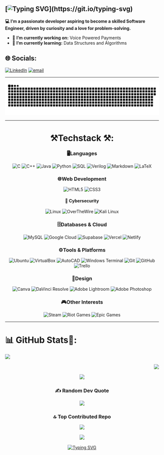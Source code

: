 ## [![Typing SVG](https://readme-typing-svg.demolab.com?font=Fira+Code&size=30&pause=1000&width=435&lines=Hi+There+%F0%9F%91%8B;I'm+Hiten!)](https://git.io/typing-svg)

**💻 I’m a passionate developer aspiring to become a skilled Software Engineer, driven by curiosity and a love for problem-solving.**
- 🔭 **I’m currently working on:** Voice Powered Payments
- 🌱 **I’m currently learning:** Data Structures and Algorithms


  
## 🌐 Socials:
[![LinkedIn](https://img.shields.io/badge/LinkedIn-%230077B5.svg?logo=linkedin&logoColor=white)](https://linkedin.com/in/https://www.linkedin.com/in/hiten-raj-singh-451998283/) [![email](https://img.shields.io/badge/Email-D14836?logo=gmail&logoColor=white)](mailto:hitencse75@gmail.com)

---
<!-- Snake Game Repo View -->
![snake gif](https://github.com/IHRSI/IHRSI/blob/output/github-snake-dark.svg)

---

<div align="center">

# ⚒️Techstack ⚒️:

### 🖥️Languages
![C](https://img.shields.io/badge/-C-00599C?style=for-the-badge&logo=c&logoColor=white)
![C++](https://img.shields.io/badge/-C++-00599C?style=for-the-badge&logo=c%2B%2B&logoColor=white)
![Java](https://img.shields.io/badge/-Java-ED8B00?style=for-the-badge&logo=openjdk&logoColor=white)
![Python](https://img.shields.io/badge/-Python-3776AB?style=for-the-badge&logo=python&logoColor=white)
![SQL](https://img.shields.io/badge/sql-%230066CC.svg?style=for-the-badge&logo=sqlite&logoColor=white) 
![Verilog](https://img.shields.io/badge/verilog-%23000000.svg?style=for-the-badge&logoColor=white)
![Markdown](https://img.shields.io/badge/-Markdown-000000?style=for-the-badge&logo=markdown&logoColor=white)
![LaTeX](https://img.shields.io/badge/-LaTeX-008080?style=for-the-badge&logo=latex&logoColor=white)
<!--![PowerShell](https://img.shields.io/badge/-PowerShell-5391FE?style=for-the-badge&logo=powershell&logoColor=white)-->

### 🌐Web Development
![HTML5](https://img.shields.io/badge/-HTML5-E34F26?style=for-the-badge&logo=html5&logoColor=white)
![CSS3](https://img.shields.io/badge/-CSS3-1572B6?style=for-the-badge&logo=css3&logoColor=white)

#### 🔐 Cybersecurity
![Linux](https://img.shields.io/badge/linux-%23FCC624.svg?style=for-the-badge&logo=linux&logoColor=black)
![OverTheWire](https://img.shields.io/badge/OverTheWire-6f42c1?style=for-the-badge&logo=hackthebox&logoColor=white)
![Kali Linux](https://img.shields.io/badge/Kali%20Linux-557C94?style=for-the-badge&logo=kalilinux&logoColor=white)
<!--![Shell Scripting](https://img.shields.io/badge/shell%20scripting-%23121011.svg?style=for-the-badge&logo=gnu-bash&logoColor=white)-->

### 🗄️Databases & Cloud
![MySQL](https://img.shields.io/badge/-MySQL-4479A1?style=for-the-badge&logo=mysql&logoColor=white)
![Google Cloud](https://img.shields.io/badge/-Google%20Cloud-4285F4?style=for-the-badge&logo=google-cloud&logoColor=white)
![Supabase](https://img.shields.io/badge/-Supabase-3ECF8E?style=for-the-badge&logo=supabase&logoColor=white)
![Vercel](https://img.shields.io/badge/-Vercel-000000?style=for-the-badge&logo=vercel&logoColor=white)
![Netlify](https://img.shields.io/badge/-Netlify-00C7B7?style=for-the-badge&logo=netlify&logoColor=white)
<!--![Firebase](https://img.shields.io/badge/-Firebase-FFCA28?style=for-the-badge&logo=firebase&logoColor=black)-->

### ⚙️Tools & Platforms
![Ubuntu](https://img.shields.io/badge/ubuntu-E95420?style=for-the-badge&logo=ubuntu&logoColor=white) 
![VirtualBox](https://img.shields.io/badge/virtualbox-183A61?style=for-the-badge&logo=virtualbox&logoColor=white) 
![AutoCAD](https://img.shields.io/badge/autocad-%23D32F2F.svg?style=for-the-badge&logo=autodesk&logoColor=white)
![Windows Terminal](https://img.shields.io/badge/-Windows%20Terminal-4D4D4D?style=for-the-badge&logo=windows-terminal&logoColor=white)
![Git](https://img.shields.io/badge/-Git-F05033?style=for-the-badge&logo=git&logoColor=white)
![GitHub](https://img.shields.io/badge/-GitHub-181717?style=for-the-badge&logo=github&logoColor=white)
![Trello](https://img.shields.io/badge/-Trello-026AA7?style=for-the-badge&logo=trello&logoColor=white)
<!--![Twilio](https://img.shields.io/badge/-Twilio-F22F46?style=for-the-badge&logo=twilio&logoColor=white)-->

### 🎨Design
![Canva](https://img.shields.io/badge/-Canva-00C4CC?style=for-the-badge&logo=canva&logoColor=white)
![DaVinci Resolve](https://img.shields.io/badge/-DaVinci%20Resolve-000000?style=for-the-badge&logo=daVinciResolve&logoColor=white)
![Adobe Lightroom](https://img.shields.io/badge/-Lightroom-31A8FF?style=for-the-badge&logo=adobe-lightroom&logoColor=white)
![Adobe Photoshop](https://img.shields.io/badge/-Photoshop-31A8FF?style=for-the-badge&logo=adobe-photoshop&logoColor=white)
<!--![Figma](https://img.shields.io/badge/-Figma-F24E1E?style=for-the-badge&logo=figma&logoColor=white)-->

### 🎮Other Interests
![Steam](https://img.shields.io/badge/-Steam-000000?style=for-the-badge&logo=steam&logoColor=white)
![Riot Games](https://img.shields.io/badge/-Riot%20Games-D32936?style=for-the-badge&logo=riot-games&logoColor=white)
![Epic Games](https://img.shields.io/badge/-Epic%20Games-313131?style=for-the-badge&logo=epic-games&logoColor=white)

</div>

---

# 📊 GitHub Stats👀:
![](https://github-readme-stats.vercel.app/api?username=IHRSI&theme=ambient_gradient&hide_border=false&include_all_commits=true&count_private=true)<br/>
<div align="right">

![](https://nirzak-streak-stats.vercel.app/?user=IHRSI&theme=ambient_gradient&hide_border=false)<br/>
</div>
<div align="center">
  
![](https://github-readme-stats.vercel.app/api/top-langs/?username=IHRSI&theme=ambient_gradient&hide_border=false&include_all_commits=true&count_private=true&layout=compact)
</div>

<div align="center">

### ✍️ Random Dev Quote
![](https://quotes-github-readme.vercel.app/api?type=horizontal&theme=dark)


### 🔝 Top Contributed Repo
![](https://github-contributor-stats.vercel.app/api?username=IHRSI&limit=5&theme=moltack&combine_all_yearly_contributions=true)

[![](https://visitcount.itsvg.in/api?id=IHRSI&icon=6&color=2)](https://visitcount.itsvg.in)

[![Typing SVG](https://readme-typing-svg.demolab.com?font=Fira+Code&size=30&pause=1000&width=435&lines=Thank+You!;For+visiting)](https://git.io/typing-svg)

</div>
